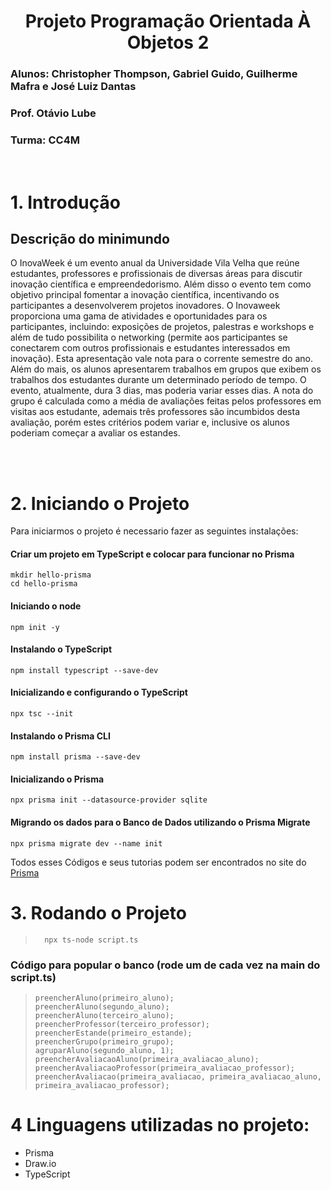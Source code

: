 <div align="center">
  
# **Projeto Programação Orientada À Objetos 2**
</div>

### Alunos: Christopher Thompson, Gabriel Guido, Guilherme Mafra e José Luiz Dantas
### Prof. Otávio Lube
### Turma: CC4M

<br>

# **1. Introdução**
## Descrição do minimundo 

O InovaWeek é um evento anual da Universidade Vila Velha que reúne estudantes, professores e profissionais de diversas áreas para discutir inovação científica e empreendedorismo. Além disso o evento tem como objetivo principal fomentar a inovação científica, incentivando os participantes a desenvolverem projetos inovadores. O Inovaweek proporciona uma gama de atividades e oportunidades para os participantes, incluindo: exposições de projetos, palestras e workshops e além de tudo possibilita o networking (permite aos participantes se conectarem com outros profissionais e estudantes interessados em inovação). Esta apresentação vale nota para o corrente semestre do ano. Além do mais, os alunos apresentarem trabalhos em grupos que  exibem os trabalhos dos estudantes durante um determinado período de tempo. O evento, atualmente, dura 3 dias, mas poderia variar esses dias. A nota do grupo é calculada como a média de avaliações feitas pelos professores em visitas aos estudante, ademais três professores são incumbidos desta avaliação, porém estes critérios podem variar e, inclusive os alunos poderiam começar a avaliar os estandes.


 <br>

<br>

# **2. Iniciando o Projeto**
Para iniciarmos o projeto é necessario fazer as seguintes instalações:

#### Criar um projeto em TypeScript e colocar para funcionar no Prisma 
```
mkdir hello-prisma 
cd hello-prisma
```
#### Iniciando o node
``` 
npm init -y
```
#### Instalando o TypeScript
```
npm install typescript --save-dev
```
#### Inicializando e configurando o TypeScript
```
npx tsc --init
```
#### Instalando o Prisma CLI
```
npm install prisma --save-dev
```
#### Inicializando o Prisma
```
npx prisma init --datasource-provider sqlite
```
#### Migrando os dados para o Banco de Dados utilizando o Prisma Migrate
```
npx prisma migrate dev --name init
```
Todos esses Códigos e seus tutorias podem ser encontrados no site do [Prisma](https://www.prisma.io/docs/getting-started/quickstart)


# **3. Rodando o Projeto**

>```
>   npx ts-node script.ts
>```
### Código para popular o banco (rode um de cada vez na main do script.ts)
>```
> preencherAluno(primeiro_aluno);
> preencherAluno(segundo_aluno);
> preencherAluno(terceiro_aluno);
> preencherProfessor(terceiro_professor);
> preencherEstande(primeiro_estande);
> preencherGrupo(primeiro_grupo);
> agruparAluno(segundo_aluno, 1);
> preencherAvaliacaoAluno(primeira_avaliacao_aluno);
> preencherAvaliacaoProfessor(primeira_avaliacao_professor);
> preencherAvaliacao(primeira_avaliacao, primeira_avaliacao_aluno, primeira_avaliacao_professor);
>```
# 4 Linguagens utilizadas no projeto:
- Prisma
- Draw.io
- TypeScript
